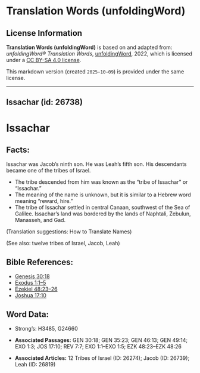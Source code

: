 # Translation Words (unfoldingWord)

## License Information

**Translation Words (unfoldingWord)** is based on and adapted from: _unfoldingWord® Translation Words_, [unfoldingWord](https://unfoldingword.org/utw), 2022, which is licensed under a [CC BY-SA 4.0 license](https://creativecommons.org/licenses/by-sa/4.0/legalcode.en).

This markdown version (created `2025-10-09`) is provided under the same license.



--------------------------------

## Issachar (id: 26738)

Issachar
========

Facts:
------

Issachar was Jacob’s ninth son. He was Leah’s fifth son. His descendants became one of the tribes of Israel.

* The tribe descended from him was known as the “tribe of Issachar” or “Issachar.”
* The meaning of the name is unknown, but it is similar to a Hebrew word meaning “reward, hire.”
* The tribe of Issachar settled in central Canaan, southwest of the Sea of Galilee. Issachar’s land was bordered by the lands of Naphtali, Zebulun, Manasseh, and Gad.

(Translation suggestions: How to Translate Names)

(See also: twelve tribes of Israel, Jacob, Leah)

Bible References:
-----------------

* [Genesis 30:18](https://ref.ly/Gen30:18)
* [Exodus 1:1–5](https://ref.ly/Exod1:1-Exod1:5)
* [Ezekiel 48:23–26](https://ref.ly/Ezek48:23-Ezek48:26)
* [Joshua 17:10](https://ref.ly/Josh17:10)

Word Data:
----------

* Strong’s: H3485, G24660

* **Associated Passages:** GEN 30:18; GEN 35:23; GEN 46:13; GEN 49:14; EXO 1:3; JOS 17:10; REV 7:7; EXO 1:1–EXO 1:5; EZK 48:23–EZK 48:26
* **Associated Articles:** 12 Tribes of Israel (ID: 26274); Jacob (ID: 26739); Leah (ID: 26819)

